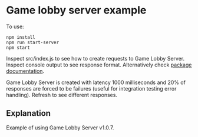 # Game lobby server example

To use:
```
npm install
npm run start-server
npm start
```

Inspect src/index.js to see how to create requests to Game Lobby Server.
Inspect console output to see response format.
Alternatively check [package documentation](https://bitbucket.org/urmastalimaa/game_lobby_server/src/5c9b2405479dbb59bb28992774939921b9e59549/README.md?at=v1.0.7&fileviewer=file-view-default).

Game Lobby Server is created with latency 1000 milliseconds and 20% of
responses are forced to be failures (useful for integration testing error
handling). Refresh to see different responses.

## Explanation

Example of using Game Lobby Server v1.0.7.
